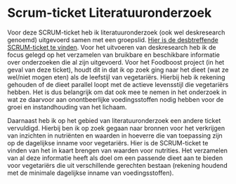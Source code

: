 # Scrum-ticket Literatuuronderzoek

Voor deze SCRUM-ticket heb ik literatuuronderzoek (ook wel deskresearch genoemd) uitgevoerd samen met een groepslid. [Hier is de desbtreffende SCRUM-ticket te vinden](https://github.com/akram090/Portfolio-Applied-Data-Science/blob/main/Tickets%20Scrumboard/Literatuuronderzoek%20Scrum%20ticket%20Foodboost.png). Voor het uitvoeren van deskresearch heb ik de focus gelegd op het verzamelen van bruikbare en beschikbare informatie over onderzoeken die al zijn uitgevoerd. Voor het Foodboost project (in het geval van deze ticket), houdt dit in dat ik op zoek ging naar het dieet (wat ze wel/niet mogen eten) als de leefstijl van vegetariërs. Hierbij heb ik rekening gehouden of de dieet parallel loopt met de actieve levensstijl die vegetariërs hebben. Het is dus belangrijk om dat ook mee te nemen in het onderzoek in wat ze daarvoor aan onontbeerlijke voedingsstoffen nodig hebben voor de groei en instandhouding van het lichaam. 

Daarnaast heb ik op het gebied van literatuuronderzoek een andere ticket vervuldigd. Hierbij ben ik op zoek gegaan naar bronnen voor het verkrijgen van inzichten in nutriënten en waarden in hoeverre die van toepassing zijn op de dagelijkse inname voor vegetariërs. Hier is de SCRUM-ticket te vinden van het in kaart brengen van waarden voor nutrities. Het verzamelen van al deze informatie heeft als doel om een passende dieet aan te bieden voor vegetariërs die uit verschillende gerechten bestaan (rekening houdend met de minimale dagelijkse inname van voedingsstoffen). 

